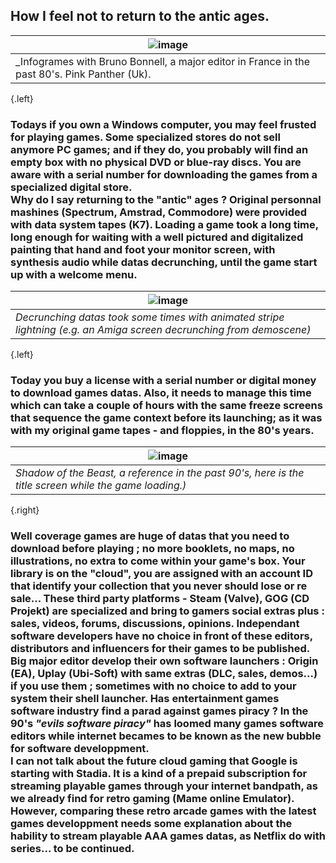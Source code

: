 ## How I feel not to return to the antic ages.
|![image](https://shoutn95.github.io/sh95/images/photo-7.jpeg )|
|-|
|_Infogrames with Bruno Bonnell, a major editor in France in the past 80's. Pink Panther (Uk).|
{.left}
### Todays if you own a Windows computer, you may feel frusted for playing games. Some specialized stores do not sell anymore PC games; and if they do, you probably will find an empty box with no physical DVD or blue-ray discs. You are aware with a serial number for downloading the games from a specialized digital store.<br /> Why do I say returning to the "antic" ages ? Original personnal mashines (Spectrum, Amstrad, Commodore) were provided with data system tapes (K7). Loading a game took a long time, long enough for waiting with a well pictured and digitalized painting that hand and foot your monitor screen, with synthesis audio while datas decrunching, until the game start up with a welcome menu.<br />
|![image](https://shoutn95.github.io/sh95/images/ezgif.com-gif-to-apng.png)|
|-|
|_Decrunching datas took some times with animated stripe lightning (e.g. an Amiga screen decrunching from demoscene)_|
{.left}
### Today you buy a license with a serial number or digital money to download games datas. Also, it needs to manage this time which can take a couple of hours with the same freeze screens that sequence the game context before its launching; as it was with my original game tapes - and floppies, in the 80's years. 
|![image](https://shoutn95.github.io/sh95/images/photo-8.jpeg)|
|-|
|_Shadow of the Beast, a reference in the past 90's, here is the title screen while the game loading.)_|
{.right}
### Well coverage games are huge of datas that you need to download before playing ; no more booklets, no maps, no illustrations, no extra to come within your game's box. Your library is on the "cloud", you are assigned with an account ID that identify your collection that you never should lose or re sale... These third party platforms - Steam (Valve), GOG (CD Projekt) are specialized and bring to gamers social extras plus : sales, videos, forums, discussions, opinions. Independant software developers have no choice in front of these editors, distributors and influencers for their games to be published. Big major editor develop their own software launchers : Origin (EA), Uplay (Ubi-Soft) with same extras (DLC, sales, demos...) if you use them ; sometimes with no choice to add to your system their shell launcher. Has entertainment games software industry find a parad against games piracy ? In the 90's _"evils software piracy"_ has loomed many games software editors while internet becames to be known as the new bubble for software developpment.<br /> I can not talk about the future cloud gaming that Google is starting with Stadia. It is a kind of a prepaid subscription for streaming  playable games through your internet bandpath, as we already find for retro gaming (Mame online Emulator). However, comparing these retro arcade games with the latest games developpment needs some explanation about the hability to stream playable AAA games datas, as Netflix do with series... to be continued.

